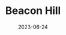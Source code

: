 ---
title: "Beacon Hill"
cc-type: neighborhood
date: 2023-06-24
hashtag: beacon-hill
subdivision-of:
  - Seattle
tags:
  - neighborhood
  - Seattle
---